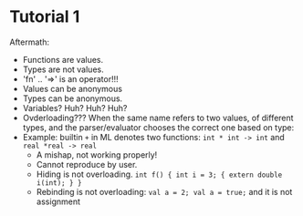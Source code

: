 # Tutorial 1

Aftermath:

- Functions are values.
- Types are not values.
- 'fn' .. '=>' is an operator!!!
- Values can be anonymous
- Types can be anonymous.
- Variables? Huh? Huh? Huh?
- Ovderloading??? When the same name refers to two values, of different types, and the parser/evaluator chooses the correct one based on type:
- Example: builtin `+` in ML denotes two functions:  `int * int -> int` and `real *real -> real`
  - A mishap, not working properly!
  - Cannot reproduce by user.
  - Hiding is not overloading. `int f() { int i = 3; { extern double i(int); } }`
  - Rebinding is not overloading: `val a = 2; val a = true;` and it is not assignment
